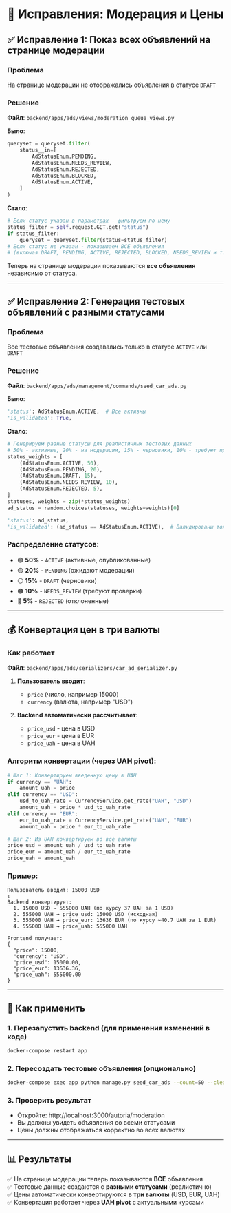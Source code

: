 # 🔧 Исправления: Модерация и Цены

## ✅ Исправление 1: Показ всех объявлений на странице модерации

### Проблема
На странице модерации не отображались объявления в статусе `DRAFT`

### Решение
**Файл**: `backend/apps/ads/views/moderation_queue_views.py`

**Было**:
```python
queryset = queryset.filter(
    status__in=[
        AdStatusEnum.PENDING,
        AdStatusEnum.NEEDS_REVIEW,
        AdStatusEnum.REJECTED,
        AdStatusEnum.BLOCKED,
        AdStatusEnum.ACTIVE,
    ]
)
```

**Стало**:
```python
# Если статус указан в параметрах - фильтруем по нему
status_filter = self.request.GET.get("status")
if status_filter:
    queryset = queryset.filter(status=status_filter)
# Если статус не указан - показываем ВСЕ объявления
# (включая DRAFT, PENDING, ACTIVE, REJECTED, BLOCKED, NEEDS_REVIEW и т.д.)
```

Теперь на странице модерации показываются **все объявления** независимо от статуса.

---

## ✅ Исправление 2: Генерация тестовых объявлений с разными статусами

### Проблема
Все тестовые объявления создавались только в статусе `ACTIVE` или `DRAFT`

### Решение
**Файл**: `backend/apps/ads/management/commands/seed_car_ads.py`

**Было**:
```python
'status': AdStatusEnum.ACTIVE,  # Все активны
'is_validated': True,
```

**Стало**:
```python
# Генерируем разные статусы для реалистичных тестовых данных
# 50% - активные, 20% - на модерации, 15% - черновики, 10% - требуют проверки, 5% - отклоненные
status_weights = [
    (AdStatusEnum.ACTIVE, 50),
    (AdStatusEnum.PENDING, 20),
    (AdStatusEnum.DRAFT, 15),
    (AdStatusEnum.NEEDS_REVIEW, 10),
    (AdStatusEnum.REJECTED, 5),
]
statuses, weights = zip(*status_weights)
ad_status = random.choices(statuses, weights=weights)[0]

'status': ad_status,
'is_validated': (ad_status == AdStatusEnum.ACTIVE),  # Валидированы только активные
```

### Распределение статусов:
- 🟢 **50%** - `ACTIVE` (активные, опубликованные)
- 🟡 **20%** - `PENDING` (ожидают модерации)
- ⚪ **15%** - `DRAFT` (черновики)
- 🟠 **10%** - `NEEDS_REVIEW` (требуют проверки)
- 🔴 **5%** - `REJECTED` (отклоненные)

---

## 💰 Конвертация цен в три валюты

### Как работает
**Файл**: `backend/apps/ads/serializers/car_ad_serializer.py`

1. **Пользователь вводит**:
   - `price` (число, например 15000)
   - `currency` (валюта, например "USD")

2. **Backend автоматически рассчитывает**:
   - `price_usd` - цена в USD
   - `price_eur` - цена в EUR
   - `price_uah` - цена в UAH

### Алгоритм конвертации (через UAH pivot):

```python
# Шаг 1: Конвертируем введенную цену в UAH
if currency == "UAH":
    amount_uah = price
elif currency == "USD":
    usd_to_uah_rate = CurrencyService.get_rate("UAH", "USD")
    amount_uah = price * usd_to_uah_rate
elif currency == "EUR":
    eur_to_uah_rate = CurrencyService.get_rate("UAH", "EUR")
    amount_uah = price * eur_to_uah_rate

# Шаг 2: Из UAH конвертируем во все валюты
price_usd = amount_uah / usd_to_uah_rate
price_eur = amount_uah / eur_to_uah_rate
price_uah = amount_uah
```

### Пример:
```
Пользователь вводит: 15000 USD
↓
Backend конвертирует:
  1. 15000 USD → 555000 UAH (по курсу 37 UAH за 1 USD)
  2. 555000 UAH → price_usd: 15000 USD (исходная)
  3. 555000 UAH → price_eur: 13636 EUR (по курсу ~40.7 UAH за 1 EUR)
  4. 555000 UAH → price_uah: 555000 UAH

Frontend получает:
{
  "price": 15000,
  "currency": "USD",
  "price_usd": 15000.00,
  "price_eur": 13636.36,
  "price_uah": 555000.00
}
```

---

## 🚀 Как применить

### 1. Перезапустить backend (для применения изменений в коде)
```bash
docker-compose restart app
```

### 2. Пересоздать тестовые объявления (опционально)
```bash
docker-compose exec app python manage.py seed_car_ads --count=50 --clear
```

### 3. Проверить результат
- Откройте: http://localhost:3000/autoria/moderation
- Вы должны увидеть объявления со всеми статусами
- Цены должны отображаться корректно во всех валютах

---

## 📊 Результаты

✅ На странице модерации теперь показываются **ВСЕ** объявления  
✅ Тестовые данные создаются с **разными статусами** (реалистично)  
✅ Цены автоматически конвертируются в **три валюты** (USD, EUR, UAH)  
✅ Конвертация работает через **UAH pivot** с актуальными курсами

